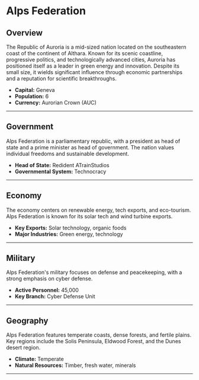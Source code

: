 # Alps Federation

## Overview
The Republic of Auroria is a mid-sized nation located on the southeastern coast of the continent of Althara. Known for its scenic coastline, progressive politics, and technologically advanced cities, Auroria has positioned itself as a leader in green energy and innovation. Despite its small size, it wields significant influence through economic partnerships and a reputation for scientific breakthroughs.

- **Capital:** Geneva
- **Population:** 6
- **Currency:** Aurorian Crown (AUC)

---

## Government
Alps Federation is a parliamentary republic, with a president as head of state and a prime minister as head of government. The nation values individual freedoms and sustainable development.

- **Head of State:** Redident ATrainStudios
- **Governmental System:** Technocracy

---

## Economy
The economy centers on renewable energy, tech exports, and eco-tourism. Alps Federation is known for its solar tech and wind turbine exports.

- **Key Exports:** Solar technology, organic foods
- **Major Industries:** Green energy, technology

---

## Military
Alps Federation's military focuses on defense and peacekeeping, with a strong emphasis on cyber defense.

- **Active Personnel:** 45,000
- **Key Branch:** Cyber Defense Unit

---

## Geography
Alps Federation features temperate coasts, dense forests, and fertile plains. Key regions include the Solis Peninsula, Eldwood Forest, and the Dunes desert region.

- **Climate:** Temperate
- **Natural Resources:** Timber, fresh water, minerals

---